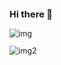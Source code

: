 ### Hi there 👋

![img](https://github.com/solari3t/github-stat/tree/master/generated/overview.svg)

![img2](https://github.com/solari3t/github-stat/tree/master/generated/languages.svg)


<!--
**solari3t/solari3t** is a ✨ _special_ ✨ repository because its `README.md` (this file) appears on your GitHub profile.

Here are some ideas to get you started:

- 🔭 I’m currently working on ...
- 🌱 I’m currently learning ...
- 👯 I’m looking to collaborate on ...
- 🤔 I’m looking for help with ...
- 💬 Ask me about ...
- 📫 How to reach me: ...
- 😄 Pronouns: ...
- ⚡ Fun fact: ...
-->
